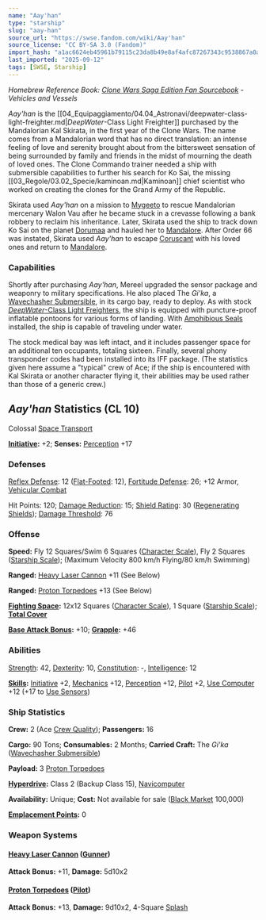 ```yaml
---
name: "Aay'han"
type: "starship"
slug: "aay-han"
source_url: "https://swse.fandom.com/wiki/Aay'han"
source_license: "CC BY-SA 3.0 (Fandom)"
import_hash: "a1ac6624eb45961b79115c23da8b49e8af4afc87267343c9538867a0a0e72a14"
last_imported: "2025-09-12"
tags: [SWSE, Starship]
---
```

*Homebrew Reference Book: [Clone Wars Saga Edition Fan Sourcebook](https://swse.fandom.com/wiki/Clone_Wars_Saga_Edition_Fan_Sourcebook) - Vehicles and Vessels*

*Aay'han* is the [[04_Equipaggiamento/04.04_Astronavi/deepwater-class-light-freighter.md|*DeepWater*-Class Light Freighter]] purchased by the Mandalorian Kal Skirata, in the first year of the Clone Wars. The name comes from a Mandalorian word that has no direct translation: an intense feeling of love and serenity brought about from the bittersweet sensation of being surrounded by family and friends in the midst of mourning the death of loved ones. The Clone Commando trainer needed a ship with submersible capabilities to further his search for Ko Sai, the missing [[03_Regole/03.02_Specie/kaminoan.md|Kaminoan]] chief scientist who worked on creating the clones for the Grand Army of the Republic.

Skirata used *Aay'han* on a mission to [Mygeeto](https://swse.fandom.com/wiki/Mygeeto) to rescue Mandalorian mercenary Walon Vau after he became stuck in a crevasse following a bank robbery to reclaim his inheritance. Later, Skirata used the ship to track down Ko Sai on the planet [Dorumaa](https://swse.fandom.com/wiki/Dorumaa) and hauled her to [Mandalore](https://swse.fandom.com/wiki/Mandalore). After Order 66 was instated, Skirata used *Aay'han* to escape [Coruscant](https://swse.fandom.com/wiki/Coruscant) with his loved ones and return to [Mandalore](https://swse.fandom.com/wiki/Mandalore).

### Capabilities
Shortly after purchasing *Aay'han*, Mereel upgraded the sensor package and weaponry to military specifications. He also placed The *Gi'ka*, a [Wavechasher Submersible](https://swse.fandom.com/wiki/Wavechasher_Submersible), in its cargo bay, ready to deploy. As with stock [*DeepWater*-Class Light Freighters](https://swse.fandom.com/wiki/DeepWater-Class_Light_Freighters), the ship is equipped with puncture-proof inflatable pontoons for various forms of landing. With [Amphibious Seals](https://swse.fandom.com/wiki/Amphibious_Seals) installed, the ship is capable of traveling under water.

The stock medical bay was left intact, and it includes passenger space for an additional ten occupants, totaling sixteen. Finally, several phony transponder codes had been installed into its IFF package. (The statistics given here assume a "typical" crew of Ace; if the ship is encountered with Kal Skirata or another character flying it, their abilities may be used rather than those of a generic crew.)

## *Aay'han* Statistics (CL 10)
Colossal [Space Transport](https://swse.fandom.com/wiki/Space_Transport)

**[Initiative](https://swse.fandom.com/wiki/Initiative):** +2; **Senses:** [Perception](https://swse.fandom.com/wiki/Perception) +17
### Defenses
[Reflex Defense](https://swse.fandom.com/wiki/Reflex_Defense_(Vehicles)): 12 ([Flat-Footed](https://swse.fandom.com/wiki/Flat-Footed): 12), [Fortitude Defense](https://swse.fandom.com/wiki/Fortitude_Defense_(Vehicles)): 26; +12 Armor, [Vehicular Combat](https://swse.fandom.com/wiki/Vehicular_Combat)

Hit Points: 120; [Damage Reduction](https://swse.fandom.com/wiki/Damage_Reduction): 15; [Shield Rating](https://swse.fandom.com/wiki/Shield_Rating): 30 ([Regenerating Shields](https://swse.fandom.com/wiki/Regenerating_Shields)); [Damage Threshold](https://swse.fandom.com/wiki/Damage_Threshold_(Vehicles)): 76
### Offense
**Speed:** Fly 12 Squares/Swim 6 Squares ([Character Scale](https://swse.fandom.com/wiki/Character_Scale)), Fly 2 Squares ([Starship Scale](https://swse.fandom.com/wiki/Starship_Scale)); (Maximum Velocity 800 km/h Flying/80 km/h Swimming)

**Ranged:** [Heavy Laser Cannon](https://swse.fandom.com/wiki/Heavy_Laser_Cannon) +11 (See Below)

**Ranged:** [Proton Torpedoes](https://swse.fandom.com/wiki/Proton_Torpedoes) +13 (See Below)

**[Fighting Space](https://swse.fandom.com/wiki/Fighting_Space):** 12x12 Squares ([Character Scale](https://swse.fandom.com/wiki/Character_Scale)), 1 Square ([Starship Scale](https://swse.fandom.com/wiki/Starship_Scale)); **[Total Cover](https://swse.fandom.com/wiki/Total_Cover)**

**[Base Attack Bonus](https://swse.fandom.com/wiki/Base_Attack_Bonus):** +10; **[Grapple](https://swse.fandom.com/wiki/Grapple):** +46
### Abilities
[Strength](https://swse.fandom.com/wiki/Strength): 42, [Dexterity](https://swse.fandom.com/wiki/Dexterity): 10, [Constitution](https://swse.fandom.com/wiki/Constitution): -, [Intelligence](https://swse.fandom.com/wiki/Intelligence): 12

**[Skills](https://swse.fandom.com/wiki/Skills):** [Initiative](https://swse.fandom.com/wiki/Initiative) +2, [Mechanics](https://swse.fandom.com/wiki/Mechanics) +12, [Perception](https://swse.fandom.com/wiki/Perception) +12, [Pilot](https://swse.fandom.com/wiki/Pilot) +2, [Use Computer](https://swse.fandom.com/wiki/Use_Computer) +12 (+17 to [Use Sensors](https://swse.fandom.com/wiki/Use_Sensors))
### Ship Statistics
**Crew:** 2 (Ace [Crew Quality](https://swse.fandom.com/wiki/Crew_Quality)); **Passengers:** 16

**Cargo:** 90 Tons; **Consumables:** 2 Months; **Carried Craft:** The *Gi'ka* ([Wavechasher Submersible](https://swse.fandom.com/wiki/Wavechasher_Submersible))

**Payload:** 3 [Proton Torpedoes](https://swse.fandom.com/wiki/Proton_Torpedoes)

**[Hyperdrive](https://swse.fandom.com/wiki/Hyperdrive):** Class 2 (Backup Class 15), [Navicomputer](https://swse.fandom.com/wiki/Navicomputer)

**Availability:** Unique; **Cost:** Not available for sale ([Black Market](https://swse.fandom.com/wiki/Black_Market) 100,000)

**[Emplacement Points](https://swse.fandom.com/wiki/Emplacement_Points):** 0
### Weapon Systems
#### **[Heavy Laser Cannon](https://swse.fandom.com/wiki/Heavy_Laser_Cannon) ([Gunner](https://swse.fandom.com/wiki/Gunner))**
**Attack Bonus:** +11, **Damage:** 5d10x2
#### **[Proton Torpedoes](https://swse.fandom.com/wiki/Proton_Torpedoes) ([Pilot](https://swse.fandom.com/wiki/Pilot_(Vehicle_Combat)))**
**Attack Bonus:** +13, **Damage:** 9d10x2, 4-Square [Splash](https://swse.fandom.com/wiki/Splash)